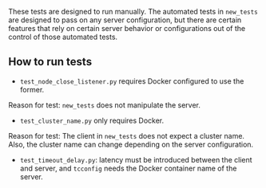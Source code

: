 These tests are designed to run manually. The automated tests in `new_tests` are designed to pass on any server
configuration, but there are certain features that rely on certain server behavior or configurations out of
the control of those automated tests.

## How to run tests

- `test_node_close_listener.py` requires Docker configured to use the former.

Reason for test: `new_tests` does not manipulate the server.

- `test_cluster_name.py` only requires Docker.

Reason for test: The client in `new_tests` does not expect a cluster name. Also, the cluster name can change depending
on the server configuration.

- `test_timeout_delay.py`: latency must be introduced between the client and server, and `tcconfig` needs
the Docker container name of the server.
